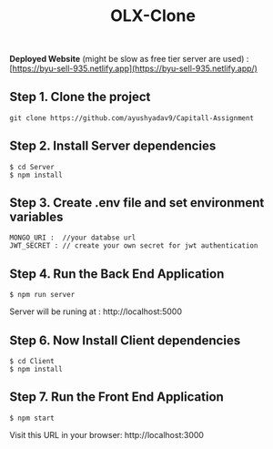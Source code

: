 
<div align="center">
  <h1>OLX-Clone</h1>
</div>
<br>


**Deployed Website** (might be slow as free tier server are used) : [https://byu-sell-935.netlify.app](https://byu-sell-935.netlify.app/)<br/>





## Step 1. Clone the project
```
git clone https://github.com/ayushyadav9/Capitall-Assignment
```
## Step 2. Install Server dependencies
```
$ cd Server
$ npm install
```
## Step 3. Create .env file and set environment variables
```
MONGO_URI :  //your databse url
JWT_SECRET : // create your own secret for jwt authentication
```

## Step 4. Run the Back End Application
```
$ npm run server
```
Server will be runing at : http://localhost:5000



## Step 6. Now Install Client dependencies
```
$ cd Client
$ npm install
```


## Step 7. Run the Front End Application
```
$ npm start
```
Visit this URL in your browser: http://localhost:3000




